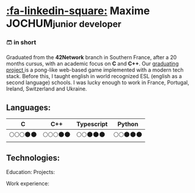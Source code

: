 # [:fa-linkedin-square:](https://www.linkedin.com/in/maxime-jochum/) Maxime JOCHUM<small>junior developer</small>

### 🩳 in short 
Graduated from the **42Network** branch in Southern France, after a 20 months cursus, with an academic focus on **C** and **C++**.
Our [graduating project ](#soon)is a pong-like web-based game implemented with a modern tech stack.
Before this, I taught english in world recognized ESL (english as a second language) schools.
I was lucky enough to work in France, Portugal, Ireland, Switzerland and Ukraine.


## Languages:
| C | C++ | Typescript | Python
| ---      | ---       |---       |---       |
|:full_moon::full_moon::full_moon::new_moon::new_moon:|:full_moon::full_moon::full_moon::new_moon::new_moon:|:full_moon::full_moon::new_moon::new_moon::new_moon:|:full_moon::full_moon::new_moon::new_moon::new_moon:|


## Technologies:

Education:
Projects:

Work experience:
